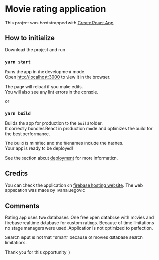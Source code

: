 # Movie rating application

This project was bootstrapped with [Create React App](https://github.com/facebook/create-react-app).

## How to initialize

Download the project and run

### `yarn start`

Runs the app in the development mode.\
Open [http://localhost:3000](http://localhost:3000) to view it in the browser.

The page will reload if you make edits.\
You will also see any lint errors in the console.

or

### `yarn build`

Builds the app for production to the `build` folder.\
It correctly bundles React in production mode and optimizes the build for the best performance.

The build is minified and the filenames include the hashes.\
Your app is ready to be deployed!

See the section about [deployment](https://facebook.github.io/create-react-app/docs/deployment) for more information.

## Credits

You can check the application on [firebase hosting website](https://movie-rating-system-begovic.web.app). The web
application was made by Ivana Begovic

## Comments

Rating app uses two databases. One free open database with movies and firebase realtime database for custom ratings.
Because of time limitations no stage managers were used. Application is not optimized to perfection.

Search input is not that "smart" because of movies database search limitations.

Thank you for this opportunity :)
